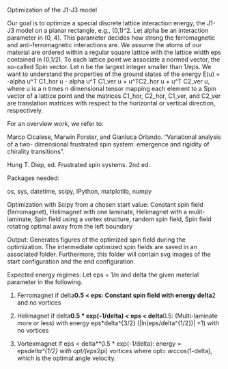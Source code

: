 Optimization of the J1-J3 model 

Our goal is to optimize a special discrete lattice interaction energy, the J1-J3 model on a planar rectangle, e.g., (0,1)^2. 
Let alpha be an interaction parameter in (0, 4). This parameter decides how strong the ferromagnetic and 
anti-ferromagnetic interactions are. We assume the atoms of our material are ordered within a regular square 
lattice with the lattice width eps contained in (0,1/2). To each lattice point we associate a normed vector, the 
so-called Spin vector. Let n be the largest integer smaller than 1/eps. We want to understand the properties 
of the ground states of the energy
    E(u) = -alpha u^T C1_hor u - alpha u^T C1_ver u + u^TC2_hor u + u^T C2_ver u,
where u is a n times n dimensional tensor mapping each element to a Spin vector of a lattice point and the matrices
C1_hor, C2_hor, C1_ver, and C2_ver are translation matrices with respect to the horizontal or vertical direction,
respectively.

For an overview work, we refer to:

  Marco Cicalese, Marwin Forster, and Gianluca Orlando. “Variational analysis of a two-
  dimensional frustrated spin system: emergence and rigidity of chirality transitions”.

  Hung T. Diep, ed. Frustrated spin systems. 2nd ed.


Packages needed:

  os,
  sys,
  datetime,
  scipy,
  IPython,
  matplotlib,
  numpy


Optimization with Scipy from a chosen start value:
    Constant spin field (ferromagnet), Helimagnet with one laminate, Helimagnet with a 
    mulit-laminate, Spin field using a vortex structure, random spin field, Spin field 
    rotating optimal away from the left boundary

Output: Generates figures of the optimized spin field during the optimization. The intermediate
 optimized spin fields are saved in an associated folder. Furthermore, this folder will contain
 svg images of the start configuration and the end configuration.

Expected energy regimes:
        Let eps = 1/n and delta the given material parameter in the following.

  1. Ferromagnet if delta**0.5 < eps:
     Constant spin field with energy delta**2 and no vortices

  2.  Helimagnet if delta**0.5 * exp(-1/delta) < eps < delta**0.5:
      (Multi-laminate more or less) with energy
      eps*delta^{3/2} (|ln(eps/delta^{1/2})| +1) with no vortices

  3. Vortexmagnet if eps < delta**0.5 * exp(-1/delta):
     energy = eps*delta^{1/2}
     with opt/(eps*2pi) vortices where opt= arccos(1-delta), which is
     the optimal angle velocity.



